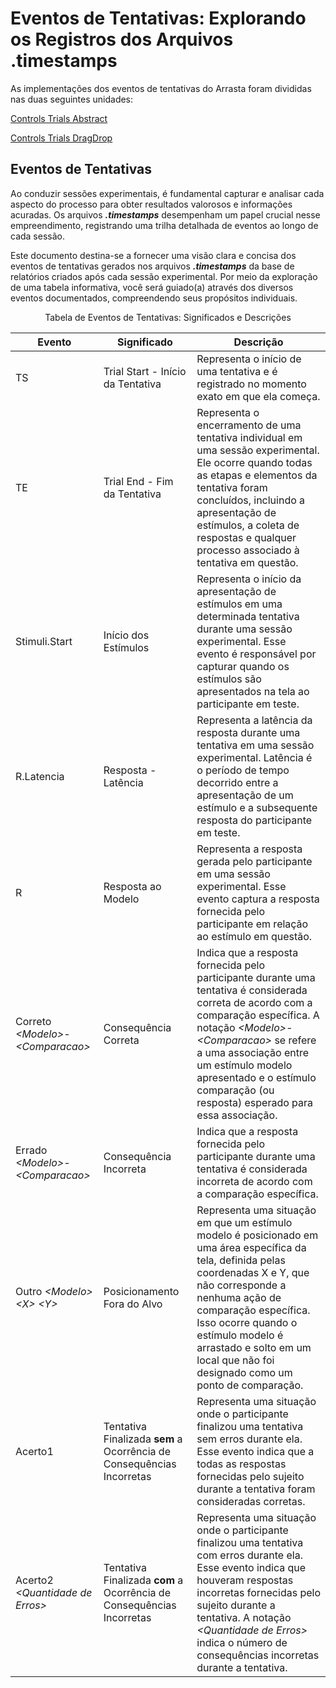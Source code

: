 # **Eventos de Tentativas: Explorando os Registros dos Arquivos .timestamps**
As implementações dos eventos de tentativas do Arrasta foram divididas nas duas seguintes unidades:

[Controls Trials Abstract](https://github.com/eep-lab/arrasta/blob/main/src/units/controls.trials.abstract.pas)

[Controls Trials DragDrop](https://github.com/eep-lab/arrasta/blob/main/src/units/controls.trials.dragdrop.pas)

## **Eventos de Tentativas**
Ao conduzir sessões experimentais, é fundamental capturar e analisar cada aspecto do processo para obter resultados valorosos e informações acuradas. Os arquivos **_.timestamps_** desempenham um papel crucial nesse empreendimento, registrando uma trilha detalhada de eventos ao longo de cada sessão.

Este documento destina-se a fornecer uma visão clara e concisa dos eventos de tentativas gerados nos arquivos **_.timestamps_** da base de relatórios criados após cada sessão experimental. Por meio da exploração de uma tabela informativa, você será guiado(a) através dos diversos eventos documentados, compreendendo seus propósitos individuais.

<div align="center">
  <p>Tabela de Eventos de Tentativas: Significados e Descrições</p>
</div>

| Evento | Significado | Descrição |
| - | - | - |
| TS | Trial Start - Início da Tentativa | Representa o início de uma tentativa e é registrado no momento exato em que ela começa. |
| TE | Trial End - Fim da Tentativa | Representa o encerramento de uma tentativa individual em uma sessão experimental. Ele ocorre quando todas as etapas e elementos da tentativa foram concluídos, incluindo a apresentação de estímulos, a coleta de respostas e qualquer processo associado à tentativa em questão. |
| Stimuli.Start | Início dos Estímulos | Representa o início da apresentação de estímulos em uma determinada tentativa durante uma sessão experimental. Esse evento é responsável por capturar quando os estímulos são apresentados na tela ao participante em teste. |
| R.Latencia | Resposta - Latência | Representa a latência da resposta durante uma tentativa em uma sessão experimental. Latência é o período de tempo decorrido entre a apresentação de um estímulo e a subsequente resposta do participante em teste. |
| R | Resposta ao Modelo | Representa a resposta gerada pelo participante em uma sessão experimental. Esse evento captura a resposta fornecida pelo participante em relação ao estímulo em questão. |
| Correto _<Modelo\>-<Comparacao\>_ | Consequência Correta | Indica que a resposta fornecida pelo participante durante uma tentativa é considerada correta de acordo com a comparação específica. A notação _<Modelo\>-<Comparacao\>_ se refere a uma associação entre um estímulo modelo apresentado e o estímulo comparação (ou resposta) esperado para essa associação.|
| Errado _<Modelo\>-<Comparacao\>_ | Consequência Incorreta | Indica que a resposta fornecida pelo participante durante uma tentativa é considerada incorreta de acordo com a comparação específica. |
| Outro _<Modelo\> <X\> <Y\>_ | Posicionamento Fora do Alvo | Representa uma situação em que um estímulo modelo é posicionado em uma área específica da tela, definida pelas coordenadas X e Y, que não corresponde a nenhuma ação de comparação específica. Isso ocorre quando o estímulo modelo é arrastado e solto em um local que não foi designado como um ponto de comparação. |
| Acerto1 | Tentativa Finalizada **sem** a Ocorrência de Consequências Incorretas | Representa uma situação onde o participante finalizou uma tentativa sem erros durante ela. Esse evento indica que a todas as respostas fornecidas pelo sujeito durante a tentativa foram consideradas corretas. |
| Acerto2 _<Quantidade de Erros\>_ | Tentativa Finalizada **com** a Ocorrência de Consequências Incorretas | Representa uma situação onde o participante finalizou uma tentativa com erros durante ela. Esse evento indica que houveram respostas incorretas fornecidas pelo sujeito durante a tentativa. A notação _<Quantidade de Erros\>_ indica o número de consequências incorretas durante a tentativa. |